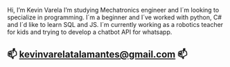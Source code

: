 Hi, I’m Kevin Varela
I’m studying Mechatronics engineer and I´m looking to specialize in programming. I´m a beginner and I´ve worked with python, C# and I´d like to learn SQL and JS.
I´m currently working as a robotics teacher for kids and trying to develop a chatbot API for whatsapp. 

📫 kevinvarelatalamantes@gmail.com 📫
------------------------------
